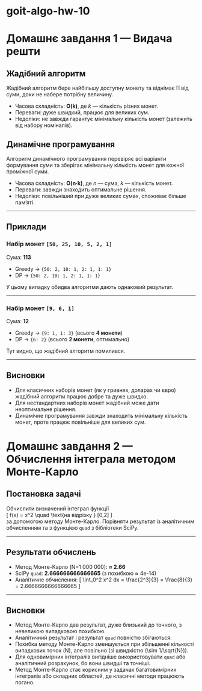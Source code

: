 # goit-algo-hw-10
# Домашнє завдання 1 — Видача решти

## Жадібний алгоритм
Жадібний алгоритм бере найбільшу доступну монету та віднімає її від суми, доки не набере потрібну величину.
- Часова складність: **O(k)**, де *k* — кількість різних монет.
- Переваги: дуже швидкий, працює для великих сум.
- Недоліки: не завжди гарантує мінімальну кількість монет (залежить від набору номіналів).

## Динамічне програмування
Алгоритм динамічного програмування перевіряє всі варіанти формування суми та зберігає мінімальну кількість монет для кожної проміжної суми.
- Часова складність: **O(n·k)**, де *n* — сума, *k* — кількість монет.
- Переваги: завжди знаходить оптимальне рішення.
- Недоліки: повільніший при дуже великих сумах, споживає більше пам’яті.

---

## Приклади

### Набір монет `[50, 25, 10, 5, 2, 1]`
Сума: **113**

- Greedy → `{50: 2, 10: 1, 2: 1, 1: 1}`
- DP → `{50: 2, 10: 1, 2: 1, 1: 1}`

У цьому випадку обидва алгоритми дають однаковий результат.

---

### Набір монет `[9, 6, 1]`
Сума: **12**

- Greedy → `{9: 1, 1: 3}` (всього **4 монети**)
- DP → `{6: 2}` (всього **2 монети**, оптимально)

Тут видно, що жадібний алгоритм помилився.

---

## Висновки
- Для класичних наборів монет (як у гривнях, доларах чи євро) жадібний алгоритм працює добре та дуже швидко.
- Для нестандартних наборів монет жадібний може дати неоптимальне рішення.
- Динамічне програмування завжди знаходить мінімальну кількість монет, проте працює повільніше для великих сум.

# Домашнє завдання 2 — Обчислення інтеграла методом Монте-Карло

## Постановка задачі
Обчислити визначений інтеграл функції  
\[
f(x) = x^2 \quad \text{на відрізку } [0,2]
\]  
за допомогою методу Монте-Карло. Порівняти результат із аналітичним обчисленням та з функцією `quad` з бібліотеки SciPy.

---

## Результати обчислень

- Метод Монте-Карло (N=1 000 000): **≈ 2.66**  
- SciPy `quad`: **2.666666666666665** (з похибкою ≈ 4e-14)  
- Аналітичне обчислення:
\[
\int_0^2 x^2 dx = \frac{2^3}{3} = \frac{8}{3} = 2.6666666666666665
\]

---

## Висновки
- Метод Монте-Карло дав результат, дуже близький до точного, з невеликою випадковою похибкою.  
- Аналітичний результат і результат `quad` повністю збігаються.  
- Похибка методу Монте-Карло зменшується при збільшенні кількості випадкових точок \(N\), але повільно (зі швидкістю \(\sim 1/\sqrt{N}\)).  
- Для одновимірних інтегралів вигідніше використовувати `quad` або аналітичний розрахунок, бо вони швидші та точніші.  
- Метод Монте-Карло стає корисним у задачах багатовимірних інтегралів або складних областей, де класичні методи працюють погано.  
